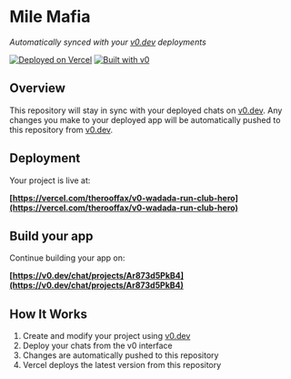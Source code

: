 # Mile Mafia

*Automatically synced with your [v0.dev](https://v0.dev) deployments*

[![Deployed on Vercel](https://img.shields.io/badge/Deployed%20on-Vercel-black?style=for-the-badge&logo=vercel)](https://vercel.com/therooffax/v0-wadada-run-club-hero)
[![Built with v0](https://img.shields.io/badge/Built%20with-v0.dev-black?style=for-the-badge)](https://v0.dev/chat/projects/Ar873d5PkB4)

## Overview

This repository will stay in sync with your deployed chats on [v0.dev](https://v0.dev).
Any changes you make to your deployed app will be automatically pushed to this repository from [v0.dev](https://v0.dev).

## Deployment

Your project is live at:

**[https://vercel.com/therooffax/v0-wadada-run-club-hero](https://vercel.com/therooffax/v0-wadada-run-club-hero)**

## Build your app

Continue building your app on:

**[https://v0.dev/chat/projects/Ar873d5PkB4](https://v0.dev/chat/projects/Ar873d5PkB4)**

## How It Works

1. Create and modify your project using [v0.dev](https://v0.dev)
2. Deploy your chats from the v0 interface
3. Changes are automatically pushed to this repository
4. Vercel deploys the latest version from this repository